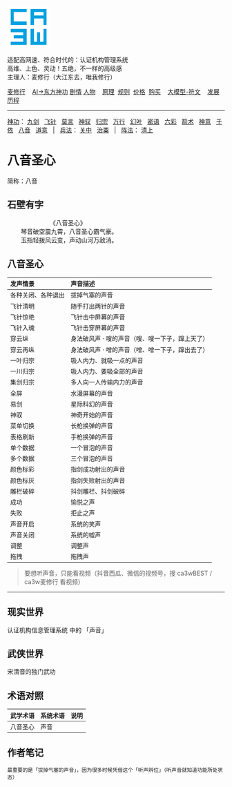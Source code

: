 ![](../../static/ca3w.png "ca3w 认证机构管理系统")

适配高网速、符合时代的：认证机构管理系统 <br/>
高维、上色、灵动！五绝，不一样的高级感 <br/>
主理人：麦修行（大江东去，唯我修行）

[麦修行][]&nbsp;&nbsp;&nbsp;&nbsp;[AI->东方神功][东方神功]&nbsp;[剧情][]&nbsp;[人物][]&nbsp;&nbsp;&nbsp;&nbsp;[原理][]&nbsp;&nbsp;[规则][]&nbsp;&nbsp;[价格][]&nbsp;&nbsp;[购买][]&nbsp;&nbsp;&nbsp;&nbsp;[大模型-符文][]&nbsp;&nbsp;&nbsp;&nbsp;[发展历程][]

[麦修行]: https://github.com/ca3w/BEST/
[东方神功]: https://github.com/ca3w/ai-dongfangshengong/
[剧情]: https://github.com/ca3w/dongfangernvqing/blob/main/root/BEST.md
[人物]: https://github.com/ca3w/dongfangernvqing/blob/main/root/renwu.md
[原理]: https://github.com/ca3w/key/
[规则]: https://github.com/ca3w/rule/
[价格]: https://github.com/ca3w/pricing/
[购买]: https://github.com/ca3w/howtobuy/
[大模型-符文]: https://github.com/ca3w/largemodel-rune/
[发展历程]: https://github.com/ca3w/development/

***

[神功][]：&nbsp;[九剑][]&nbsp;&nbsp;&nbsp;[飞针][]&nbsp;&nbsp;&nbsp;[莫言][]&nbsp;&nbsp;&nbsp;[神驭][]&nbsp;&nbsp;&nbsp;[归宗][]&nbsp;&nbsp;&nbsp;[万行][]&nbsp;&nbsp;&nbsp;[幻叶][]&nbsp;&nbsp;&nbsp;[密语][]&nbsp;&nbsp;&nbsp;[六彩][]&nbsp;&nbsp;&nbsp;[箭术][]&nbsp;&nbsp;&nbsp;[神意][]&nbsp;&nbsp;&nbsp;[千依][]&nbsp;&nbsp;&nbsp;[八音][]&nbsp;&nbsp;&nbsp;[道意][]&nbsp;&nbsp;&nbsp;|&nbsp;&nbsp;&nbsp;[兵法][]：&nbsp;[关中][]&nbsp;&nbsp;&nbsp;[治粟][]&nbsp;&nbsp;&nbsp;|&nbsp;&nbsp;&nbsp;[阵法][]：&nbsp;[清上][]

[神功]: https://github.com/ca3w/ai-dongfangshengong

[九剑]: ../../wugong/fuyaojiujian/BEST.md
[飞针]: ../../wugong/feizhenbaodian/BEST.md
[莫言]: ../../wugong/moyan/BEST.md
[神驭]: ../../wugong/shenyu/BEST.md
[归宗]: ../../wugong/baichuanguizong/BEST.md
[万行]: ../../wugong/yufengwanxing/BEST.md
[幻叶]: ../../wugong/huanyezhi/BEST.md
[密语]: ../../wugong/chenqiaomiyu/BEST.md
[六彩]: ../../wugong/liucaishenjian/BEST.md
[箭术]: ../../wugong/linjiajianshu/BEST.md
[神意]: ../../wugong/shenyiduoxinzhao/BEST.md
[千依]: ../../wugong/qianyizijian/BEST.md
[八音]: ../../wugong/bayinshengxin/BEST.md
[道意]: ../../wugong/daoyicuican/BEST.md

[兵法]: https://github.com/ca3w/ai-dongfangshengong#兵法目录

[关中]: ../../bingfa/guanzhongzhanfa/BEST.md
[治粟]: ../../bingfa/zhisubingfa/BEST.md

[阵法]: https://github.com/ca3w/ai-dongfangshengong#阵法目录

[清上]: ../../zhenfa/qingshangbeidouzhen/BEST.md

# 八音圣心

简称：八音

## 石壁有字

&nbsp;&nbsp;&nbsp;&nbsp;&nbsp;&nbsp;&nbsp;&nbsp;&nbsp;&nbsp;&nbsp;&nbsp;&nbsp;&nbsp;&nbsp;&nbsp;&nbsp;&nbsp;&nbsp;&nbsp;&nbsp;&nbsp;&nbsp;&nbsp;&nbsp;《八音圣心》 <br/>
&nbsp;&nbsp;&nbsp;&nbsp;&nbsp;&nbsp;&nbsp;&nbsp;琴音破空震九霄，八音圣心霸气豪。 <br/>
&nbsp;&nbsp;&nbsp;&nbsp;&nbsp;&nbsp;&nbsp;&nbsp;玉指轻拨风云变，声动山河万敌消。

## 八音圣心

发声情景            |声音描述
:-------------------|:------------------------------------------------
各种关闭、各种退出  |拔掉气塞的声音
飞针清明            |随手打出两针的声音
飞针惊艳            |飞针击中屏幕的声音
飞针入魂            |飞针击穿屏幕的声音
穿云纵              |身法破风声 · 嗖的声音（嗖、嗖一下子，蹿上天了）
穿云再纵            |身法破风声 · 噌的声音（噌、噌一下子，蹿出去了）
一叶归宗            |吸人内力、就吸一点的声音
一川归宗            |吸人内力、要吸全部的声音
集剑归宗            |多人向一人传输内力的声音
全屏                |水漫屏幕的声音
易剑                |星际科幻的声音
神驭                |神奇开始的声音
菜单切换            |长枪换弹的声音
表格刷新            |手枪换弹的声音
单个数据            |一个冒泡的声音
多个数据            |三个冒泡的声音
颜色标彩            |指剑成功射出的声音
颜色标灰            |指剑失败射出的声音
雕栏破碎            |抖剑雕栏、抖剑破碎
成功                |愉悦之声
失败                |拒止之声
声音开启            |系统的笑声
声音关闭            |系统的嘘声
调整                |调整声
拖拽                |拖拽声

> 要想听声音，只能看视频（抖音西瓜、微信的视频号，搜 ca3wBEST / ca3w麦修行 看视频）

***

## 现实世界

认证机构信息管理系统 中的 「声音」

## 武侠世界

宋清音的独门武功

## 术语对照

武学术语  |系统术语  |说明
:---------|:---------|:-----
八音圣心  |声音      |

## 作者笔记

```text
最重要的是「拔掉气塞的声音」，因为很多时候凭借这个「听声辨位」（听声音就知道功能所处状态）
```
